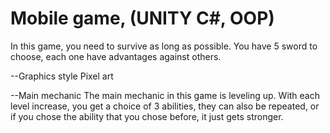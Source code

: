 # Mobile game, (UNITY C#, OOP)
In this game, you need to survive as long as possible.
You have 5 sword to choose, each one have advantages against others.

--Graphics style 
Pixel art
    
--Main mechanic
The main mechanic in this game is leveling up. With each level increase, you get a choice of 3 abilities, they can also be repeated, or if you chose the ability that you chose before, it just gets stronger.
